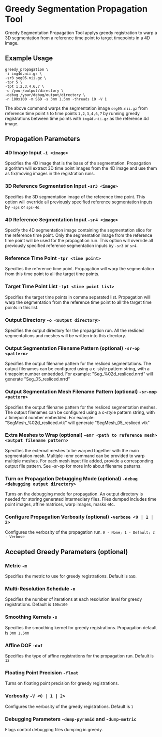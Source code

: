 # Greedy Segmentation Propagation Tool

Greedy Segmentation Propagation Tool applys greedy registration to warp a 3D segmentation from a reference time point to target timepoints in a 4D image.

## Example Usage

```
greedy_propagation \
-i img4d.nii.gz \
-sr3 seg05.nii.gz \
-tpr 5 \
-tpt 1,2,3,4,6,7 \
-o /your/output/directory \
-debug /your/debug/output/directory \
-n 100x100 -m SSD -s 3mm 1.5mm -threads 10 -V 1
```

The above command warps the segmentation image `seg05.nii.gz` from reference time point `5` to time points `1,2,3,4,6,7` by running greedy registrations between time points with `img4d.nii.gz` as the reference 4d image.


## Propagation Parameters
### 4D Image Input `-i <image>`
Specifies the 4D image that is the base of the segmentation. Propagation algorithm will extract 3D time point images from the 4D image and use them as fix/moving images in the registration runs.

### 3D Reference Segmentation Input `-sr3 <image>`
Specifies the 3D segmentation image of the reference time point. This option will override all previously specified reference segmentation inputs by `-sps` or `sps-4d`. 

### 4D Reference Segmentation Input `-sr4 <image>`
Specify the 4D segmentation image containing the segmentation slice for the reference time point. Only the segmentation image from the reference time point will be used for the propagation run. This option will override all previously specified reference segmentation inputs by `-sr3` or `sr4`.

### Reference Time Point `-tpr <time point>`
Specifies the reference time point. Propagation will warp the segmentation from this time point to all the target time points.

### Target Time Point List `-tpt <time point list>`
Specifies the target time points in comma separated list. Propagation will warp the segmentation from the reference time point to all the target time points in this list.

### Output Directory `-o <output directory>`
Specifies the output directory for the propagation run. All the resliced segmentations and meshes will be written into this directory.

### Output Segmentation Filename Pattern (optional) `-sr-op <pattern>`
Specifies the output filename pattern for the resliced segmentations. The output filenames can be configured using a c-style pattern string, with a timepoint number embedded. For example: "Seg_%02d_resliced.nrrd" will generate "Seg_05_resliced.nrrd"

### Output Segmentation Mesh Filename Pattern (optional) `-sr-mop <pattern>`
Specifies the output filename pattern for the resliced segmentation meshes. The output filenames can be configured using a c-style pattern string, with a timepoint number embedded. For example: "SegMesh_%02d_resliced.vtk" will generate "SegMesh_05_resliced.vtk"

### Extra Meshes to Wrap (optional) `-emr <path to reference mesh> <output filename pattern>`
Specifies the external meshes to be warped together with the main segmentation mesh. Multiple -emr command can be provided to warp multiple meshes. For each mesh input file added, provide a corresponding output file pattern. See -sr-op for more info about filename patterns.

### Turn on Propagation Debugging Mode (optional) `-debug <debugging output directory>`
Turns on the debugging mode for propagation. An output directory is needed for storing generated intermediary files. Files dumped includes time point images, affine matrices, warp images, masks etc.

### Configure Propagation Verbosity (optional) `-verbose <0 | 1 | 2>`
Configures the verbosity of the propagation run. `0 - None; 1 - Default; 2 - Verbose`

## Accepted Greedy Parameters (optional)
### Metric `-m`
Specifies the metric to use for greedy registrations. Default is `SSD`.

### Multi-Resolution Schedule `-n`
Specifies the number of iterations at each resolution level for greedy registrations. Default is `100x100`

### Smoothing Kernels `-s`
Specifies the smoothing kernel for greedy registrations. Propagation default is `3mm 1.5mm`

### Affine DOF `-dof`
Specifies the type of affine registrations for the propagation run. Default is `12`

### Floating Point Precision `-float`
Turns on floating point precision for greedy registrations.

### Verbosity `-V <0 | 1 | 2>`
Configures the verbosity of the greedy registrations. Default is `1`

### Debugging Parameters `-dump-pyramid` and `-dump-metric`
Flags control debugging files dumping in greedy.